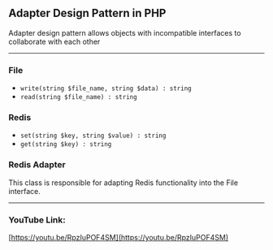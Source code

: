 ## Adapter Design Pattern in PHP
Adapter design pattern allows objects with incompatible interfaces to collaborate with each other

---

### File 
- ```write(string $file_name, string $data) : string```
- ```read(string $file_name) : string```

### Redis 
- ```set(string $key, string $value) : string ```
- ```get(string $key) : string```

### Redis Adapter
This class is responsible for adapting Redis functionality into the File interface.

---

### YouTube Link:
[https://youtu.be/RpzIuPOF4SM](https://youtu.be/RpzIuPOF4SM)
